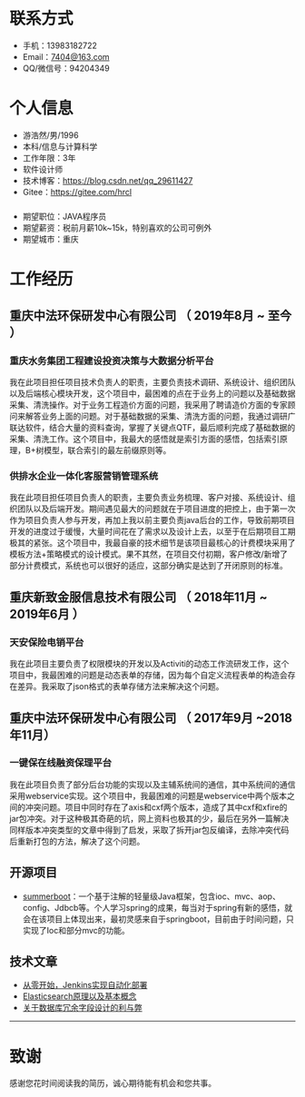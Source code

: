 

# 联系方式

- 手机：13983182722
- Email：7404@163.com
- QQ/微信号：94204349


# 个人信息

 - 游浩然/男/1996 
 - 本科/信息与计算科学 
 - 工作年限：3年
 - 软件设计师
 - 技术博客：https://blog.csdn.net/qq_29611427
 - Gitee：https://gitee.com/hrcl
 #####
 - 期望职位：JAVA程序员
 - 期望薪资：税前月薪10k~15k，特别喜欢的公司可例外
 - 期望城市：重庆


# 工作经历

## 重庆中法环保研发中心有限公司 （ 2019年8月 ~ 至今 ）

### 重庆水务集团工程建设投资决策与大数据分析平台 
我在此项目担任项目技术负责人的职责，主要负责技术调研、系统设计、组织团队以及后端核心模块开发，这个项目中，最困难的点在于业务上的问题以及基础数据采集、清洗操作。对于业务工程造价方面的问题，我采用了聘请造价方面的专家顾问来解答业务上面的问题。对于基础数据的采集、清洗方面的问题，我通过调研广联达软件，结合大量的资料查询，掌握了关键点QTF，最后顺利完成了基础数据的采集、清洗工作。这个项目中，我最大的感悟就是索引方面的感悟，包括索引原理，B+树模型，联合索引的最左前缀原则等。


### 供排水企业一体化客服营销管理系统 
我在此项目担任项目负责人的职责，主要负责业务梳理、客户对接、系统设计、组织团队以及后端开发。期间遇见最大的问题就在于项目进度的把控上，由于第一次作为项目负责人参与开发，再加上我以前主要负责java后台的工作，导致前期项目开发的进度过于缓慢，大量时间花在了需求以及设计上去，以至于在后期项目工期极其的紧张。这个项目中，我最自豪的技术细节是该项目最核心的计费模块采用了模板方法+策略模式的设计模式。果不其然，在项目交付初期，客户修改/新增了部分计费模式，系统也可以很好的适应，这部分确实是达到了开闭原则的标准。

##
## 重庆新致金服信息技术有限公司 （ 2018年11月 ~ 2019年6月 ）


### 天安保险电销平台 
我在此项目主要负责了权限模块的开发以及Activiti的动态工作流研发工作，这个项目中，我最困难的问题是动态表单的存储，因为每个自定义流程表单的构造会存在差异。我采取了json格式的表单存储方法来解决这个问题。

##
## 重庆中法环保研发中心有限公司 （ 2017年9月 ~2018年11月）
### 一键保在线融资保理平台 
我在此项目负责了部分后台功能的实现以及主辅系统间的通信，其中系统间的通信采用webservice实现。这个项目中，我最困难的问题是webservice中两个版本之间的冲突问题。项目中同时存在了axis和cxf两个版本，造成了其中cxf和xfire的jar包冲突。对于这种极其奇葩的坑，网上资料也极其的少，最后在另外一篇解决同样版本冲突类型的文章中得到了启发，采取了拆开jar包反编译，去除冲突代码后重新打包的方法，解决了这个问题。


  

## 开源项目


  - [summerboot](https://gitee.com/hrcl/summerboot)：一个基于注解的轻量级Java框架，包含ioc、mvc、aop、config、Jdbcb等。个人学习spring的成果，每当对于spring有新的感悟，就会在该项目上体现出来，最初灵感来自于springboot，目前由于时间问题，只实现了Ioc和部分mvc的功能。


## 技术文章

- [从零开始，Jenkins实现自动化部署](https://blog.csdn.net/qq_29611427/article/details/105808700)
- [Elasticsearch原理以及基本概念](https://blog.csdn.net/qq_29611427/article/details/105121712) 
- [关于数据库冗余字段设计的利与弊](https://blog.csdn.net/qq_29611427/article/details/104898363) 

   
---      
# 致谢
感谢您花时间阅读我的简历，诚心期待能有机会和您共事。
      
